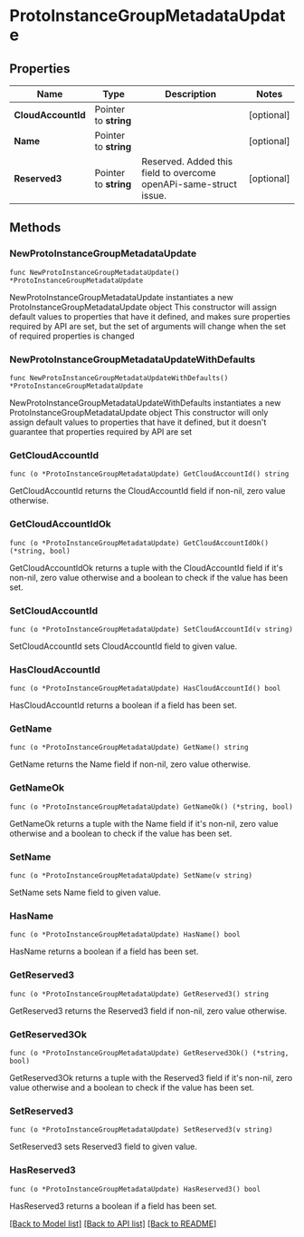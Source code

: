 # ProtoInstanceGroupMetadataUpdate

## Properties

Name | Type | Description | Notes
------------ | ------------- | ------------- | -------------
**CloudAccountId** | Pointer to **string** |  | [optional] 
**Name** | Pointer to **string** |  | [optional] 
**Reserved3** | Pointer to **string** | Reserved. Added this field to overcome openAPi-same-struct issue. | [optional] 

## Methods

### NewProtoInstanceGroupMetadataUpdate

`func NewProtoInstanceGroupMetadataUpdate() *ProtoInstanceGroupMetadataUpdate`

NewProtoInstanceGroupMetadataUpdate instantiates a new ProtoInstanceGroupMetadataUpdate object
This constructor will assign default values to properties that have it defined,
and makes sure properties required by API are set, but the set of arguments
will change when the set of required properties is changed

### NewProtoInstanceGroupMetadataUpdateWithDefaults

`func NewProtoInstanceGroupMetadataUpdateWithDefaults() *ProtoInstanceGroupMetadataUpdate`

NewProtoInstanceGroupMetadataUpdateWithDefaults instantiates a new ProtoInstanceGroupMetadataUpdate object
This constructor will only assign default values to properties that have it defined,
but it doesn't guarantee that properties required by API are set

### GetCloudAccountId

`func (o *ProtoInstanceGroupMetadataUpdate) GetCloudAccountId() string`

GetCloudAccountId returns the CloudAccountId field if non-nil, zero value otherwise.

### GetCloudAccountIdOk

`func (o *ProtoInstanceGroupMetadataUpdate) GetCloudAccountIdOk() (*string, bool)`

GetCloudAccountIdOk returns a tuple with the CloudAccountId field if it's non-nil, zero value otherwise
and a boolean to check if the value has been set.

### SetCloudAccountId

`func (o *ProtoInstanceGroupMetadataUpdate) SetCloudAccountId(v string)`

SetCloudAccountId sets CloudAccountId field to given value.

### HasCloudAccountId

`func (o *ProtoInstanceGroupMetadataUpdate) HasCloudAccountId() bool`

HasCloudAccountId returns a boolean if a field has been set.

### GetName

`func (o *ProtoInstanceGroupMetadataUpdate) GetName() string`

GetName returns the Name field if non-nil, zero value otherwise.

### GetNameOk

`func (o *ProtoInstanceGroupMetadataUpdate) GetNameOk() (*string, bool)`

GetNameOk returns a tuple with the Name field if it's non-nil, zero value otherwise
and a boolean to check if the value has been set.

### SetName

`func (o *ProtoInstanceGroupMetadataUpdate) SetName(v string)`

SetName sets Name field to given value.

### HasName

`func (o *ProtoInstanceGroupMetadataUpdate) HasName() bool`

HasName returns a boolean if a field has been set.

### GetReserved3

`func (o *ProtoInstanceGroupMetadataUpdate) GetReserved3() string`

GetReserved3 returns the Reserved3 field if non-nil, zero value otherwise.

### GetReserved3Ok

`func (o *ProtoInstanceGroupMetadataUpdate) GetReserved3Ok() (*string, bool)`

GetReserved3Ok returns a tuple with the Reserved3 field if it's non-nil, zero value otherwise
and a boolean to check if the value has been set.

### SetReserved3

`func (o *ProtoInstanceGroupMetadataUpdate) SetReserved3(v string)`

SetReserved3 sets Reserved3 field to given value.

### HasReserved3

`func (o *ProtoInstanceGroupMetadataUpdate) HasReserved3() bool`

HasReserved3 returns a boolean if a field has been set.


[[Back to Model list]](../README.md#documentation-for-models) [[Back to API list]](../README.md#documentation-for-api-endpoints) [[Back to README]](../README.md)


